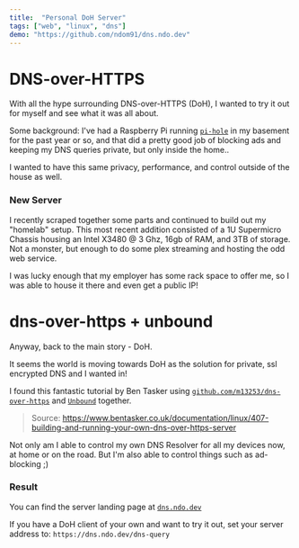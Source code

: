 ```yaml
---
title:  "Personal DoH Server"
tags: ["web", "linux", "dns"]
demo: "https://github.com/ndom91/dns.ndo.dev"
---
```


# DNS-over-HTTPS

With all the hype surrounding DNS-over-HTTPS (DoH), I wanted to try it out for myself and see what it was all about. 

Some background: I've had a Raspberry Pi running [`pi-hole`](https://pi-hole.net) in my basement for the past year or so, and that did a pretty good job of blocking ads and keeping my DNS queries private, but only inside the home.. 

I wanted to have this same privacy, performance, and control outside of the house as well. 



### New Server

I recently scraped together some parts and continued to build out my "homelab" setup. This most recent addition consisted of a 1U Supermicro Chassis housing an Intel X3480 @ 3 Ghz, 16gb of RAM, and 3TB of storage. Not a monster, but enough to do some plex streaming and hosting the odd web service. 

I was lucky enough that my employer has some rack space to offer me, so I was able to house it there and even get a public IP!



# dns-over-https + unbound

Anyway, back to the main story - DoH. 

It seems the world is moving towards DoH as the solution for private, ssl encrypted DNS and I wanted in! 

I found this fantastic tutorial by Ben Tasker using [`github.com/m13253/dns-over-https`](https://github.com/m13253/dns-over-https) and [`Unbound`](https://nlnetlabs.nl/projects/unbound/about/) together. 

> Source: https://www.bentasker.co.uk/documentation/linux/407-building-and-running-your-own-dns-over-https-server

Not only am I able to control my own DNS Resolver for all my devices now, at home or on the road. But I'm also able to control things such as ad-blocking ;) 

### Result

You can find the server landing page at [`dns.ndo.dev`](https://dns.ndo.dev)

If you have a DoH client of your own and want to try it out, set your server address to: `https://dns.ndo.dev/dns-query` 

